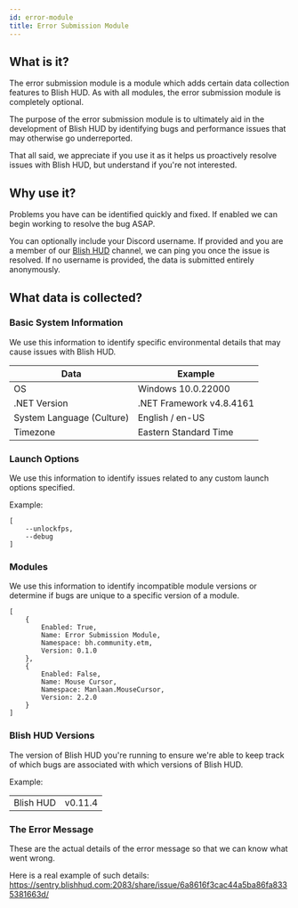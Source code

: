 ```yaml
---
id: error-module
title: Error Submission Module
---
```


## What is it?

The error submission module is a module which adds certain data collection features to Blish HUD.  As with all modules, the error submission module is completely optional.

The purpose of the error submission module is to ultimately aid in the development of Blish HUD by identifying bugs and performance issues that may otherwise go underreported.

That all said, we appreciate if you use it as it helps us proactively resolve issues with Blish HUD, but understand if you're not interested.

## Why use it?

Problems you have can be identified quickly and fixed.  If enabled we can begin working to resolve the bug ASAP.

You can optionally include your Discord username.  If provided and you are a member of our [Blish HUD](https://discord.gg/FYKN3qh) channel, we can ping you once the issue is resolved.  If no username is provided, the data is submitted entirely anonymously.

## What data is collected?

### Basic System Information

We use this information to identify specific environmental details that may cause issues with Blish HUD.

| Data | Example |
|-|-|
| OS | Windows 10.0.22000 |
| .NET Version | .NET Framework v4.8.4161 |
| System Language (Culture) | English / en-US |
| Timezone | Eastern Standard Time |

### Launch Options

We use this information to identify issues related to any custom launch options specified.

Example:
```
[
    --unlockfps, 
    --debug
]
```

### Modules

We use this information to identify incompatible module versions or determine if bugs are unique to a specific version of a module.

```
[
    {
        Enabled: True, 
        Name: Error Submission Module, 
        Namespace: bh.community.etm, 
        Version: 0.1.0
    }, 
    {
        Enabled: False, 
        Name: Mouse Cursor, 
        Namespace: Manlaan.MouseCursor, 
        Version: 2.2.0
    }
]
```

### Blish HUD Versions

The version of Blish HUD you're running to ensure we're able to keep track of which bugs are associated with which versions of Blish HUD.

Example:

|  |  |
|-|-|
| Blish HUD | v0.11.4 |

### The Error Message

These are the actual details of the error message so that we can know what went wrong.

Here is a real example of such details: https://sentry.blishhud.com:2083/share/issue/6a8616f3cac44a5ba86fa8335381663d/